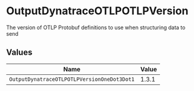 # OutputDynatraceOTLPOTLPVersion

The version of OTLP Protobuf definitions to use when structuring data to send


## Values

| Name                                        | Value                                       |
| ------------------------------------------- | ------------------------------------------- |
| `OutputDynatraceOTLPOTLPVersionOneDot3Dot1` | 1.3.1                                       |